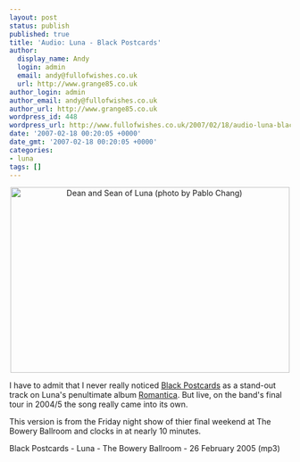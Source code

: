 ```yaml
---
layout: post
status: publish
published: true
title: 'Audio: Luna - Black Postcards'
author:
  display_name: Andy
  login: admin
  email: andy@fullofwishes.co.uk
  url: http://www.grange85.co.uk
author_login: admin
author_email: andy@fullofwishes.co.uk
author_url: http://www.grange85.co.uk
wordpress_id: 448
wordpress_url: http://www.fullofwishes.co.uk/2007/02/18/audio-luna-black-postcards/
date: '2007-02-18 00:20:05 +0000'
date_gmt: '2007-02-18 00:20:05 +0000'
categories:
- luna
tags: []
---
```

<div align="center"><a href="http://www.grange85.co.uk/galaxie/index.php?type=1&id=763"><img src="http://media.fullofwishes.co.uk.s3.amazonaws.com/02-luna/show_assets/2005-02-26/20050227_00335409.jpg" width="500" height="333" alt="Dean and Sean of Luna (photo by Pablo Chang)" style="border:none;"></a></div>
<p>I have to admit that I never really noticed <a href="http://www.grange85.co.uk/galaxie/index.php?track_id=231">Black Postcards</a> as a stand-out track on Luna's penultimate album <a href="http://db.fullofwishes.co.uk/database/discography/luna/152">Romantica</a>. But live, on the band's final tour in 2004/5 the song really came into its own.</p>
<p>This version is from the Friday night show of thier final weekend at The Bowery Ballroom and clocks in at nearly 10 minutes.</p>
<p><span class="removed_link" title="http://www.box.net/shared/6zqekhfc63">Black Postcards - Luna - The Bowery Ballroom - 26 February 2005 (mp3)</span></p>
